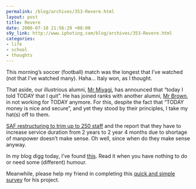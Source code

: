 ```yaml
--- 
permalink: /blog/archives/353-Revere.html
layout: post
title: Revere
date: 2006-07-10 21:56:29 +08:00
s9y_link: http://www.iphoting.com/blog/archives/353-Revere.html
categories: 
- life
- school
- thoughts
---
```

<p class="whiteline"><p>This morning&#8217;s soccer (football) match was the longest that I&#8217;ve watched (not that I&#8217;ve watched many). Haha... Italy won, as I thought.</p>
</p><p class="whiteline"><p>That aside, our illustrious alumni, <a onclick="_gaq.push(['_trackPageview', '/extlink/miyagi.sg/']);"  href="http://miyagi.sg/">Mr Miyagi</a>, has announced that &#8220;today I told TODAY that I quit&#8221;. He has joined ranks with another alumni, <a onclick="_gaq.push(['_trackPageview', '/extlink/www.mrbrown.com']);"  href="http://www.mrbrown.com">Mr Brown</a>, in not working for TODAY anymore. For this, despite the fact that &#8220;TODAY money is nice and secure&#8221;, and yet they stood by their principles, I take my hat(s) off to them.</p>
</p><p class="whiteline"><p><a onclick="_gaq.push(['_trackPageview', '/extlink/forums.hardwarezone.com/showthread.php?t=1344513&amp;amp;page=1&amp;amp;pp=15']);"  href="http://forums.hardwarezone.com/showthread.php?t=1344513&amp;page=1&amp;pp=15">SAF restructuring to trim up to 250 staff</a> and the report that they have to increase service duration from 2 years to 2 year 4 months due to shortage of manpower doesn&#8217;t make sense. Oh well, since when do they make sense anyway.</p>
</p><p class="whiteline"><p>In my blog digg today, I&#8217;ve found <a onclick="_gaq.push(['_trackPageview', '/extlink/gigamuddirr.blogspot.com/']);"  href="http://gigamuddirr.blogspot.com/">this</a>. Read it when you have nothing to do or need some (different) humour.</p>
</p><p class="break"><p>Meanwhile, please help my friend in completing this <a onclick="_gaq.push(['_trackPageview', '/extlink/freeonlinesurveys.com/rendersurvey.asp?sid=udkj9i7n0azc5ea205741']);"  href="http://freeonlinesurveys.com/rendersurvey.asp?sid=udkj9i7n0azc5ea205741">quick and simple survey</a> for his project.</p></p>
